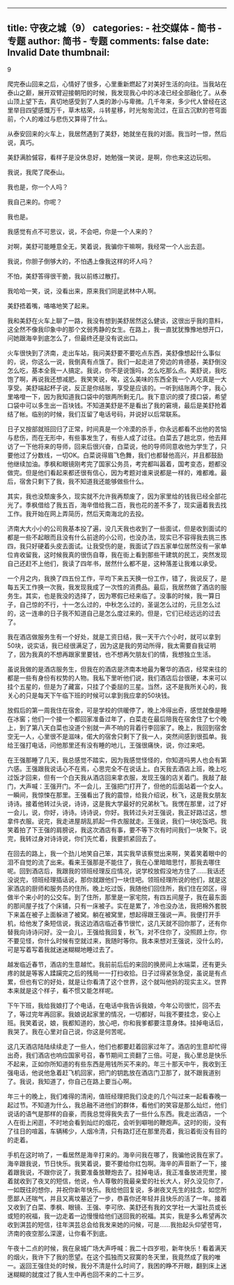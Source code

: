 
---
title: 守夜之城（9）
categories: 
    - 社交媒体
    - 简书 - 专题
author: 简书 - 专题
comments: false
date: Invalid Date
thumbnail: 
---

<div>   
<p>9 </p><p>爬完泰山回来之后，心情好了很多，心里重新燃起了对美好生活的向往。当我站在泰山之巅，展开双臂迎接朝阳的时候，我发现我心中的冰凌已经全部融化了。从泰山顶上望下去，真切地感受到了人类的渺小与卑微。几千年来，多少代人曾经在这里举目四望感慨万千，草木枯荣，斗转星移，时光匆匆流过，在亘古沉默的苍穹面前，个人的难过与悲伤又算得了什么。</p><p>从泰安回来的火车上，我居然遇到了美舒，她就坐在我的对面。我当时一惊，然后说，真巧。</p><p>美舒满脸傶容，看样子是没休息好，她勉强一笑说，是啊，你也来这边玩啦。</p><p>我说，我爬了爬泰山。</p><p>我也是，你一个人吗？</p><p>我自己来的。你呢？</p><p>我也是。</p><p>我感觉有点不可思议，说，不会吧，你是一个人来的？</p><p>对啊，美舒可能睡意全无，笑着说，我骗你干嘛啊，我经常一个人出去逛。</p><p>我说，你胆子倒够大的，不怕遇上像我这样的坏人吗？</p><p>不怕，美舒答得很干脆，我以前练过散打。</p><p>我哈哈一笑，说，没看出来，原来我们同是武林中人啊。</p><p>美舒捂着嘴，咯咯地笑了起来。</p><p>我和美舒在火车上聊了一路，我没有想到美舒居然这么健谈，这很出乎我的意料，这全然不像我印象中的那个文弱秀静的女生。在路上，我一直犹犹豫豫地想开口，问她跟海辛到底怎么了，但最终还是没有说出口。</p><p>火车很快到了济南，走出车站，我问美舒要不要吃点东西，美舒像想起什么事似的，说，你这么一说，我倒真有点饿了。我们一起走进了旁边的肯德基，美舒倒没怎么吃，基本全我一人搞定。我说，你不是说饿吗，怎么吃那么点。美舒说，我吃饱了啊，再说我还想减肥。我笑笑说，唉，这么美味的东西全我一个人吃真是一大享受。美舒端起杯子说，反正是你结账，享受是应该的。一听到结账两个字，我心里咯噔一下，因为我知道我口袋中的银两所剩无几。我下意识的摸了摸口袋，希望口袋中可以多生出一百块钱。不知道美舒是不是看出了我的窘境，最后是美舒抢着结了帐。临别的时候，我们互留了电话号码，并说好以后常联系。</p><p>日子又按部就班回归了正常，时间真是一个冷漠的杀手，你永远都看不出他的苦恼与悲伤，而在无形中，有些事发生了，有些人成了过往。白菜去了趟北京，他去拜访了一下他将来的导师，回来后很兴奋，白菜说，他的导师同意收他为学生了，只要他过了分数线，一切OK。白菜说得眉飞色舞，我们也都替他高兴，并且都鼓励他继续加油。季枫和眼镜刚考完了国家公务员，考完都叫嚣着，国考变态，题都没做完。但是他们看起来都还很有信心，因为考题对谁来说都是一样的，难都难。最后，宿舍只剩下了我，我不知道我还能够做些什么。</p><p>其实，我也没颓废多久，现实就不允许我再颓废了，因为家里给的钱我已经全部花光了。季枫借给了我五百，海辛借给我二百，我也花的差不多了，现实逼着我去找工作。我开始在网上弄简历，然后天南海北的去投。</p><p>济南大大小小的公司我基本投了遍，没几天我也收到了一些面试，但是收到面试的都是一些不起眼而且没有什么前途的小公司，也没办法，现实已不容得我去挑三拣四，我只好硬着头皮去面试。让我受伤的是，我面试了四五家单位居然没有一家单位肯收留我，这时候我真的很伤自尊，我在街上看到那些干建筑的民工，突然发现自己还赶不上他们，我读了四年书，居然什么都不是，这种落差让我难以承受。</p><p>一个月之内，我换了四五份工作，平均下来五天换一份工作，错了，我说反了，是每五天工作换一次我，我发现我成了一次性的消费品。最后，我居然做了酒店的服务生。其实，也是我没的选择了，因为寒假已经来临了。没事的时候，我一算日子，自己惊的不行，十一怎么过的，中秋怎么过的，圣诞怎么过的，元旦怎么过的，这一连串的日子我不知道自己是怎么度过来的。但是，它们已经远远的过去了。</p><p>我在酒店做服务生有一个好处，就是工资日结，我一天干六个小时，就可以拿到50块，说实话，我已经很满足了，因为这是我的劳动所得，我太需要自我证明了，因为我真的不想再跟家里要钱，也不想再欠朋友们的情，我想独立生活。</p><p>虽说我做的是酒店服务生，但我在的酒店是济南本地最为奢华的酒店，经常来往的都是一些有身份有权势的人物。我私下里听他们说，我们酒店后台很硬，本来可以挂个五星的，但是为了藏富，只挂了个委屈的三星。当然，这不是我所关心的，我关心的只是每天下午临下班的时候可以拿到我应拿的50块钱。</p><p>放假后的第一周我住在宿舍，可是学校的供暖停了，晚上冷得出奇，感觉就像是睡在冰窖；他们一个接一个都回家准备过年了，白菜走在最后陪我在宿舍住了七个晚上，到了第八天白菜也没道个别就一声不响的背着行李回家了。晚上，我回到宿舍空无一人，心里很不是滋味，偌大的宿舍只剩下了我一人，突然间感到很孤单。我给王强打电话，问他那里还有没有睡的地儿，王强很痛快，说，你过来吧。</p><p>在王强那睡了几天，我总感觉不踏实，因为我感觉怪怪的，你知道吗男人也会有第六感。王强跟我说话心不在焉，心思完全不在说话上。白天我去酒店上班，晚上吃过饭才回来，但有一个白天我从酒店回来拿衣服，发现王强的店关着门。我敲了敲门，大声喊：王强开门。不一会儿，王强把门打开了，但他的后面站着一个女人。一瞬间，我惊悚在那里。王强看出了我的震惊，给我介绍说，秋飞，这是我女朋友诗诗。接着他转过头说，诗诗，这是我大学最好的兄弟秋飞。我愣在那里，过了好一会儿，说，你好，诗诗。诗诗说，你好。我转过头对王强说，我正好路过这，想拿件衣服。说完，我走进屋胡乱抓起一件衣服就走。王强说，我们一块吃饭吧。我笑着拍了下王强的肩膀说，我这次酒店有事，要不等下次有时间我们一块聚下。说完，我转过身对诗诗说，你们先忙着，我要抓紧回去了。</p><p>在回去的路上，我一个劲儿地笑自己笨，其实我早该察觉出来啊，笑着笑着眼中的泪不自觉的流了出来。看来王强那是不能住了，我在心里暗暗思忖，那我去哪住呢。回到酒店后，我跟我的领班经理反应情况，说学校放假没地方住了……我话还没说完，领班经理插话说，那你就跟他们一块住吧。领班经理所说的他们，就是这家酒店的厨师和服务员的住所。晚上吃过饭，我随他们回住所，我们住在郊区，得做半个来小时的公交车。到了住所，那里是一家宅院，有四五间屋子，我在最东面的那间屋子找了个床铺，只有一床被子。实在是累了，冷也没办法，我把棉外套脱下来盖在被子上面躲进了被窝。躺在被窝里，想起得跟王强说一声。我便打开手机，给他发了条短信说，我这边酒店临近春节很忙，这几天就不回你那了，还有你替我向诗诗问好。没一会儿，王强给我回复，秋飞，对不住你了，没照顾上你，你不要见怪，你什么时候有空就过来，我随时等你。我本来想对王强说，没什么的，可是写着写着我就迷迷糊糊地睡过去了。</p><p>越发临近春节，酒店的生意越忙。我前前后后的来回的换房间上水端菜，还有更头疼的就是等客人蹂躏完之后的残局一一打扫收拾。日子过得紧张急促，虽说是有点累，但也有它的好处，就是让你看清了这个世界，这个就叫他妈的现实主义。世界本来就是这个样子，看不惯又能怎样呢。</p><p>下午下班，我给我娘打了个电话，在电话中我告诉我娘，今年公司很忙，回不去了，等过完年再回家。我娘说起家里的情况，一切都好，叫我不要挂念，安心上班。我笑着说，娘，我都知道的，放心吧，你和我爹都要注意身体。挂掉电话后，我哭了。我在心里对自己说，你这是何苦呢。</p><p>这几天酒店陆陆续续走了一些人，他们也都要赶着回家过年了。酒店的生意却忙得出奇，我们酒店也响应国家号召，春节期间工资翻了三倍。可是，我心里总是快乐不起来，正如你所知道的有些东西是用钱所买不来的。年三十那天中午，我收到王强电话，他说他急着赶飞机回家，把门的钥匙放在酒店门卫那了，就不跟我道别了。我说，我知道了，你自己在路上要当心啊。</p><p>年三十的晚上，我们难得的清闲，值班经理把我们没走的几个叫过来一起看春晚一起过节。不知道为什么，我总融不进他们的群体，看他们的笑容是那么灿烂，他们说话的语气是那样的自豪，而我总觉得我失去了一些什么东西。我走出酒店，一个人在街上闲逛，不时地会看到灿烂的烟花，会听到噼啪的鞭炮声。这时的街，没有了往日的喧嚣，车辆稀少，人烟冷清，只有路灯还在那里亮着，我沿着街没有目的的走着。</p><p>手机在这时响了，一看居然是海辛打来的。海辛问我在哪了，我骗他说我在家了。海辛跟我说，节日快乐。我笑着说，要不要给你红包啊。海辛的声音断了一下，接着跟我说，不跟你说了，我要准备放鞭炮去了。挂掉电话，我正准备放进兜里，接着就收到了夜叉的短信，他说，令人尊敬的我最亲爱的社长大人，好久没见你了，一如既往的想你，并祝你新年快乐。我给他回复说，多谢夜叉先生的挂念，如您所愿鄙人还喘气，并且又离坟墓近了一步，恭喜你还年轻并且快乐的活了一年。接着又收到了白菜、季枫、眼镜、王强、李可欣、美舒还有我的文学社一大溜社员或长或短的祝福，我一边走着一边慢慢给他们送回我的祝福。其实，我是多么希望再次收到淇芸的短信，往年淇芸总会给我发来她的问候，可是……我抬起头仰望苍穹，济南的夜空那么深邃，让你看不到底。</p><p>午夜十二点的时候，我在泉城广场大声呼喊：我二十四岁啦，新年快乐！看着满天的烟火，我许下了我的愿望。在这个孤独而又寂寞的冬天里，我竟然成了我的唯一。返回王强住处的时候，我分不清是什么时间了，我困的睁不开眼，翻到床上迷迷糊糊的就度过了我人生中再也回不来的二十三岁。</p>  
</div>
            